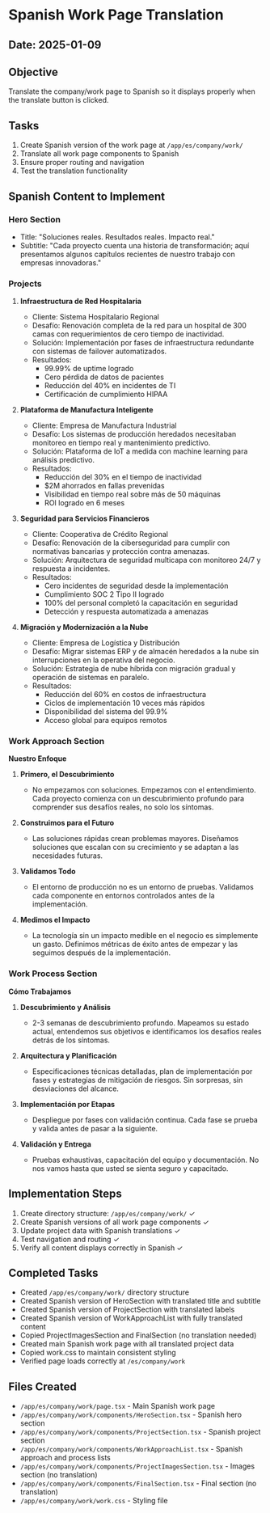 # Spanish Work Page Translation

## Date: 2025-01-09

## Objective
Translate the company/work page to Spanish so it displays properly when the translate button is clicked.

## Tasks
1. Create Spanish version of the work page at `/app/es/company/work/`
2. Translate all work page components to Spanish
3. Ensure proper routing and navigation
4. Test the translation functionality

## Spanish Content to Implement

### Hero Section
- Title: "Soluciones reales. Resultados reales. Impacto real."
- Subtitle: "Cada proyecto cuenta una historia de transformación; aquí presentamos algunos capítulos recientes de nuestro trabajo con empresas innovadoras."

### Projects
1. **Infraestructura de Red Hospitalaria**
   - Cliente: Sistema Hospitalario Regional
   - Desafío: Renovación completa de la red para un hospital de 300 camas con requerimientos de cero tiempo de inactividad.
   - Solución: Implementación por fases de infraestructura redundante con sistemas de failover automatizados.
   - Resultados:
     - 99.99% de uptime logrado
     - Cero pérdida de datos de pacientes
     - Reducción del 40% en incidentes de TI
     - Certificación de cumplimiento HIPAA

2. **Plataforma de Manufactura Inteligente**
   - Cliente: Empresa de Manufactura Industrial
   - Desafío: Los sistemas de producción heredados necesitaban monitoreo en tiempo real y mantenimiento predictivo.
   - Solución: Plataforma de IoT a medida con machine learning para análisis predictivo.
   - Resultados:
     - Reducción del 30% en el tiempo de inactividad
     - $2M ahorrados en fallas prevenidas
     - Visibilidad en tiempo real sobre más de 50 máquinas
     - ROI logrado en 6 meses

3. **Seguridad para Servicios Financieros**
   - Cliente: Cooperativa de Crédito Regional
   - Desafío: Renovación de la ciberseguridad para cumplir con normativas bancarias y protección contra amenazas.
   - Solución: Arquitectura de seguridad multicapa con monitoreo 24/7 y respuesta a incidentes.
   - Resultados:
     - Cero incidentes de seguridad desde la implementación
     - Cumplimiento SOC 2 Tipo II logrado
     - 100% del personal completó la capacitación en seguridad
     - Detección y respuesta automatizada a amenazas

4. **Migración y Modernización a la Nube**
   - Cliente: Empresa de Logística y Distribución
   - Desafío: Migrar sistemas ERP y de almacén heredados a la nube sin interrupciones en la operativa del negocio.
   - Solución: Estrategia de nube híbrida con migración gradual y operación de sistemas en paralelo.
   - Resultados:
     - Reducción del 60% en costos de infraestructura
     - Ciclos de implementación 10 veces más rápidos
     - Disponibilidad del sistema del 99.9%
     - Acceso global para equipos remotos

### Work Approach Section
**Nuestro Enfoque**

1. **Primero, el Descubrimiento**
   - No empezamos con soluciones. Empezamos con el entendimiento. Cada proyecto comienza con un descubrimiento profundo para comprender sus desafíos reales, no solo los síntomas.

2. **Construimos para el Futuro**
   - Las soluciones rápidas crean problemas mayores. Diseñamos soluciones que escalan con su crecimiento y se adaptan a las necesidades futuras.

3. **Validamos Todo**
   - El entorno de producción no es un entorno de pruebas. Validamos cada componente en entornos controlados antes de la implementación.

4. **Medimos el Impacto**
   - La tecnología sin un impacto medible en el negocio es simplemente un gasto. Definimos métricas de éxito antes de empezar y las seguimos después de la implementación.

### Work Process Section
**Cómo Trabajamos**

1. **Descubrimiento y Análisis**
   - 2-3 semanas de descubrimiento profundo. Mapeamos su estado actual, entendemos sus objetivos e identificamos los desafíos reales detrás de los síntomas.

2. **Arquitectura y Planificación**
   - Especificaciones técnicas detalladas, plan de implementación por fases y estrategias de mitigación de riesgos. Sin sorpresas, sin desviaciones del alcance.

3. **Implementación por Etapas**
   - Despliegue por fases con validación continua. Cada fase se prueba y valida antes de pasar a la siguiente.

4. **Validación y Entrega**
   - Pruebas exhaustivas, capacitación del equipo y documentación. No nos vamos hasta que usted se sienta seguro y capacitado.

## Implementation Steps
1. Create directory structure: `/app/es/company/work/` ✓
2. Create Spanish versions of all work page components ✓
3. Update project data with Spanish translations ✓
4. Test navigation and routing ✓
5. Verify all content displays correctly in Spanish ✓

## Completed Tasks
- Created `/app/es/company/work/` directory structure
- Created Spanish version of HeroSection with translated title and subtitle
- Created Spanish version of ProjectSection with translated labels
- Created Spanish version of WorkApproachList with fully translated content
- Copied ProjectImagesSection and FinalSection (no translation needed)
- Created main Spanish work page with all translated project data
- Copied work.css to maintain consistent styling
- Verified page loads correctly at `/es/company/work`

## Files Created
- `/app/es/company/work/page.tsx` - Main Spanish work page
- `/app/es/company/work/components/HeroSection.tsx` - Spanish hero section
- `/app/es/company/work/components/ProjectSection.tsx` - Spanish project section
- `/app/es/company/work/components/WorkApproachList.tsx` - Spanish approach and process lists
- `/app/es/company/work/components/ProjectImagesSection.tsx` - Images section (no translation)
- `/app/es/company/work/components/FinalSection.tsx` - Final section (no translation)
- `/app/es/company/work/work.css` - Styling file